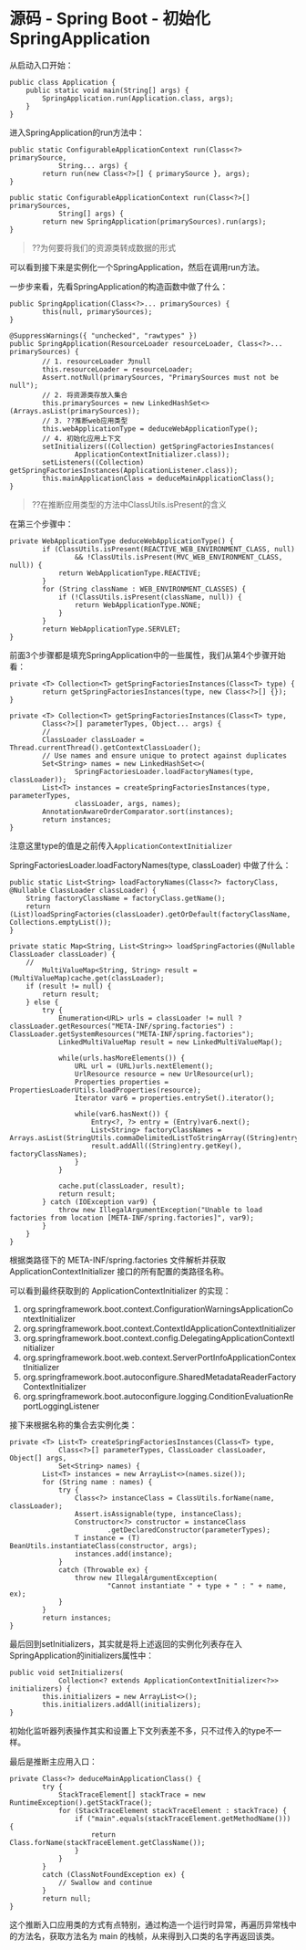 # 源码 - Spring Boot - 初始化SpringApplication

从启动入口开始：

    public class Application {
        public static void main(String[] args) {
            SpringApplication.run(Application.class, args);
        }
    }

进入SpringApplication的run方法中：

    public static ConfigurableApplicationContext run(Class<?> primarySource,
    			String... args) {
    		return run(new Class<?>[] { primarySource }, args);
    }
    
    public static ConfigurableApplicationContext run(Class<?>[] primarySources,
    			String[] args) {
    		return new SpringApplication(primarySources).run(args);
    }

> ??为何要将我们的资源类转成数据的形式

可以看到接下来是实例化一个SpringApplication，然后在调用run方法。

一步步来看，先看SpringApplication的构造函数中做了什么：

    public SpringApplication(Class<?>... primarySources) {
    		this(null, primarySources);
    }
    
    @SuppressWarnings({ "unchecked", "rawtypes" })
    public SpringApplication(ResourceLoader resourceLoader, Class<?>... primarySources) {
    		// 1. resourceLoader 为null
    		this.resourceLoader = resourceLoader;
    		Assert.notNull(primarySources, "PrimarySources must not be null");
    		// 2. 将资源类存放入集合
    		this.primarySources = new LinkedHashSet<>(Arrays.asList(primarySources));
    		// 3. ??推断web应用类型
    		this.webApplicationType = deduceWebApplicationType();
    		// 4. 初始化应用上下文
    		setInitializers((Collection) getSpringFactoriesInstances(
    				ApplicationContextInitializer.class));
    		setListeners((Collection) getSpringFactoriesInstances(ApplicationListener.class));
    		this.mainApplicationClass = deduceMainApplicationClass();
    }

> ??在推断应用类型的方法中ClassUtils.isPresent的含义

在第三个步骤中：

    private WebApplicationType deduceWebApplicationType() {
    		if (ClassUtils.isPresent(REACTIVE_WEB_ENVIRONMENT_CLASS, null)
    				&& !ClassUtils.isPresent(MVC_WEB_ENVIRONMENT_CLASS, null)) {
    			return WebApplicationType.REACTIVE;
    		}
    		for (String className : WEB_ENVIRONMENT_CLASSES) {
    			if (!ClassUtils.isPresent(className, null)) {
    				return WebApplicationType.NONE;
    			}
    		}
    		return WebApplicationType.SERVLET;
    }

前面3个步骤都是填充SpringApplication中的一些属性，我们从第4个步骤开始看：

    private <T> Collection<T> getSpringFactoriesInstances(Class<T> type) {
    		return getSpringFactoriesInstances(type, new Class<?>[] {});
    }
    
    private <T> Collection<T> getSpringFactoriesInstances(Class<T> type,
    		Class<?>[] parameterTypes, Object... args) {
    		//
    		ClassLoader classLoader = Thread.currentThread().getContextClassLoader();
    		// Use names and ensure unique to protect against duplicates
    		Set<String> names = new LinkedHashSet<>(
    				SpringFactoriesLoader.loadFactoryNames(type, classLoader));
    		List<T> instances = createSpringFactoriesInstances(type, parameterTypes,
    				classLoader, args, names);
    		AnnotationAwareOrderComparator.sort(instances);
    		return instances;
    }

注意这里type的值是之前传入`ApplicationContextInitializer`

SpringFactoriesLoader.loadFactoryNames(type, classLoader) 中做了什么：

    public static List<String> loadFactoryNames(Class<?> factoryClass, @Nullable ClassLoader classLoader) {
        String factoryClassName = factoryClass.getName();
        return (List)loadSpringFactories(classLoader).getOrDefault(factoryClassName, Collections.emptyList());
    }
    
    private static Map<String, List<String>> loadSpringFactories(@Nullable ClassLoader classLoader) {
        // 
    		MultiValueMap<String, String> result = (MultiValueMap)cache.get(classLoader);
        if (result != null) {
            return result;
        } else {
            try {
                Enumeration<URL> urls = classLoader != null ? classLoader.getResources("META-INF/spring.factories") : ClassLoader.getSystemResources("META-INF/spring.factories");
                LinkedMultiValueMap result = new LinkedMultiValueMap();
    
                while(urls.hasMoreElements()) {
                    URL url = (URL)urls.nextElement();
                    UrlResource resource = new UrlResource(url);
                    Properties properties = PropertiesLoaderUtils.loadProperties(resource);
                    Iterator var6 = properties.entrySet().iterator();
    
                    while(var6.hasNext()) {
                        Entry<?, ?> entry = (Entry)var6.next();
                        List<String> factoryClassNames = Arrays.asList(StringUtils.commaDelimitedListToStringArray((String)entry.getValue()));
                        result.addAll((String)entry.getKey(), factoryClassNames);
                    }
                }
    
                cache.put(classLoader, result);
                return result;
            } catch (IOException var9) {
                throw new IllegalArgumentException("Unable to load factories from location [META-INF/spring.factories]", var9);
            }
        }
    }

根据类路径下的 META-INF/spring.factories 文件解析并获取 ApplicationContextInitializer 接口的所有配置的类路径名称。

可以看到最终获取到的 ApplicationContextInitializer 的实现：

1. org.springframework.boot.context.ConfigurationWarningsApplicationContextInitializer
2. org.springframework.boot.context.ContextIdApplicationContextInitializer
3. org.springframework.boot.context.config.DelegatingApplicationContextInitializer
4.  org.springframework.boot.web.context.ServerPortInfoApplicationContextInitializer
5.  org.springframework.boot.autoconfigure.SharedMetadataReaderFactoryContextInitializer
6. org.springframework.boot.autoconfigure.logging.ConditionEvaluationReportLoggingListener

接下来根据名称的集合去实例化类：

    private <T> List<T> createSpringFactoriesInstances(Class<T> type,
    			Class<?>[] parameterTypes, ClassLoader classLoader, Object[] args,
    			Set<String> names) {
    		List<T> instances = new ArrayList<>(names.size());
    		for (String name : names) {
    			try {
    				Class<?> instanceClass = ClassUtils.forName(name, classLoader);
    				Assert.isAssignable(type, instanceClass);
    				Constructor<?> constructor = instanceClass
    						.getDeclaredConstructor(parameterTypes);
    				T instance = (T) BeanUtils.instantiateClass(constructor, args);
    				instances.add(instance);
    			}
    			catch (Throwable ex) {
    				throw new IllegalArgumentException(
    						"Cannot instantiate " + type + " : " + name, ex);
    			}
    		}
    		return instances;
    }

最后回到setInitializers，其实就是将上述返回的实例化列表存在入SpringApplication的initializers属性中：

    public void setInitializers(
    			Collection<? extends ApplicationContextInitializer<?>> initializers) {
    		this.initializers = new ArrayList<>();
    		this.initializers.addAll(initializers);
    }

初始化监听器列表操作其实和设置上下文列表差不多，只不过传入的type不一样。

最后是推断主应用入口：

    private Class<?> deduceMainApplicationClass() {
    		try {
    			StackTraceElement[] stackTrace = new RuntimeException().getStackTrace();
    			for (StackTraceElement stackTraceElement : stackTrace) {
    				if ("main".equals(stackTraceElement.getMethodName())) {
    					return Class.forName(stackTraceElement.getClassName());
    				}
    			}
    		}
    		catch (ClassNotFoundException ex) {
    			// Swallow and continue
    		}
    		return null;
    }

这个推断入口应用类的方式有点特别，通过构造一个运行时异常，再遍历异常栈中的方法名，获取方法名为 main 的栈帧，从来得到入口类的名字再返回该类。